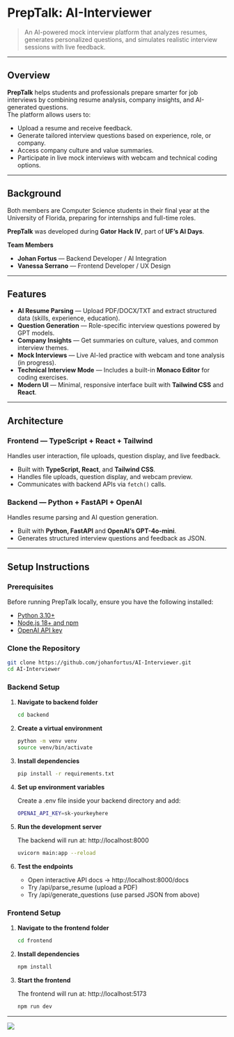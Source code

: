 # PrepTalk: AI-Interviewer
> An AI-powered mock interview platform that analyzes resumes, generates personalized questions, and simulates realistic interview sessions with live feedback.

---

## Overview

**PrepTalk** helps students and professionals prepare smarter for job interviews by combining resume analysis, company insights, and AI-generated questions.  
The platform allows users to:
- Upload a resume and receive feedback.
- Generate tailored interview questions based on experience, role, or company.
- Access company culture and value summaries.
- Participate in live mock interviews with webcam and technical coding options.

---

## Background
Both members are Computer Science students in their final year at the University of Florida, preparing for internships and full-time roles.  

**PrepTalk** was developed during **Gator Hack IV**, part of **UF’s AI Days**.

**Team Members**  
- **Johan Fortus** — Backend Developer / AI Integration  
- **Vanessa Serrano** — Frontend Developer / UX Design  

---

## Features

- **AI Resume Parsing** — Upload PDF/DOCX/TXT and extract structured data (skills, experience, education).  
- **Question Generation** — Role-specific interview questions powered by GPT models.  
- **Company Insights** — Get summaries on culture, values, and common interview themes.  
- **Mock Interviews** — Live AI-led practice with webcam and tone analysis (in progress).  
- **Technical Interview Mode** — Includes a built-in **Monaco Editor** for coding exercises.  
- **Modern UI** — Minimal, responsive interface built with **Tailwind CSS** and **React**.  

---

## Architecture
### **Frontend** — TypeScript + React + Tailwind
Handles user interaction, file uploads, question display, and live feedback.
- Built with **TypeScript, React**, and **Tailwind CSS**.
- Handles file uploads, question display, and webcam preview.
- Communicates with backend APIs via `fetch()` calls.

### **Backend** — Python + FastAPI + OpenAI
Handles resume parsing and AI question generation.
- Built with **Python, FastAPI** and **OpenAI’s GPT-4o-mini**.
- Generates structured interview questions and feedback as JSON.

---

## Setup Instructions
### Prerequisites
Before running PrepTalk locally, ensure you have the following installed:
- [Python 3.10+](https://www.python.org/downloads/)
- [Node.js 18+ and npm](https://nodejs.org/en/download/)
- [OpenAI API key](https://platform.openai.com/api-keys)

### Clone the Repository
```bash
git clone https://github.com/johanfortus/AI-Interviewer.git
cd AI-Interviewer
```

### Backend Setup
1. **Navigate to backend folder**
    ```bash
    cd backend
    ```
2. **Create a virtual environment**
    ```bash
    python -m venv venv
    source venv/bin/activate
    ```

3. **Install dependencies**
    ```bash
   pip install -r requirements.txt
   ```
   
4. **Set up environment variables**
    
    Create a .env file inside your backend directory and add:
    ```bash
   OPENAI_API_KEY=sk-yourkeyhere
   ```
   
5. **Run the development server**

    The backend will run at: http://localhost:8000
    ```bash
    uvicorn main:app --reload
    ```

6. **Test the endpoints**
   - Open interactive API docs → http://localhost:8000/docs
   - Try /api/parse_resume (upload a PDF)
   - Try /api/generate_questions (use parsed JSON from above)

### Frontend Setup
1. **Navigate to the frontend folder**
    ```bash
    cd frontend
    ```

2. **Install dependencies**
    ```bash
    npm install
    ```

3. **Start the frontend**
    
    The frontend will run at: http://localhost:5173
    ```bash
    npm run dev
    ```

---

<img src="https://drive.google.com/uc?export=view&id=1HrRDM6NcATjnV-XnFm-59H6eOVrxqSFS" /> 